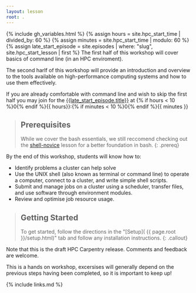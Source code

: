 ```yaml
---
layout: lesson
root: .
---
```


{% include gh_variables.html %}
{% assign hours = site.hpc_start_time | divided_by: 60 %}
{% assign minutes = site.hpc_start_time | modulo: 60 %}
{% assign late_start_episode = site.episodes | where: "slug", site.hpc_start_lesson | first %}
The first half of this workshop will cover basics of command line (in an HPC enviroment).

The second harlf of this workshop will provide an introduction and overview to the tools available on high-performance computing systems and how to use them effectively.

If you are already comfortable with command line and wish to skip the first half you may join for the [{{late_start_episode.title}}]({{site.url}}/{{site.hpc_start_lesson}}) at {% if hours < 10 %}0{% endif %}{{ hours}}:{% if minutes < 10 %}0{% endif %}{{ minutes }}

> ## Prerequisites
>
> While we cover the bash essentials, we still reccomend checking out the 
> [shell-novice](https://swcarpentry.github.io/shell-novice/) lesson for a better foundation in bash.
{: .prereq}

By the end of this workshop, students will know how to:

* Identify problems a cluster can help solve
* Use the UNIX shell (also known as terminal or command line) to operate a
  computer, connect to a cluster, and write simple shell scripts.
* Submit and manage jobs on a cluster using a scheduler, transfer files, and
  use software through environment modules.
* Review and optimise job resource usage. 

> ## Getting Started
>
> To get started, follow the directions in the "[Setup](
> {{ page.root }}/setup.html)" tab and follow any installation instructions.
{: .callout}

Note that this is the draft HPC Carpentry release. Comments and feedback are
welcome.

This is a hands on workshop, excersises will generally depend on the previous steps having been completed, so it is important to keep up!

{% include links.md %}
